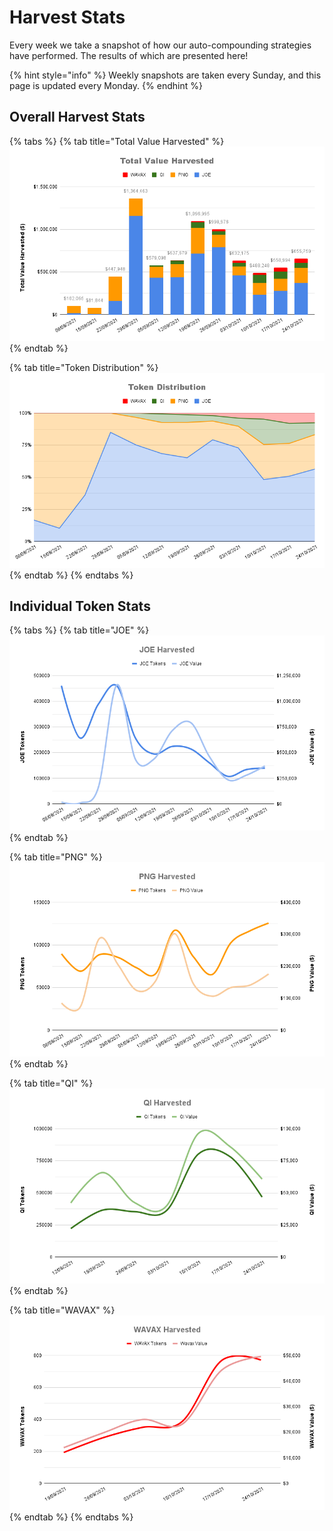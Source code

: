 # Harvest Stats

Every week we take a snapshot of how our auto-compounding strategies have performed. The results of which are presented here!

{% hint style="info" %}
Weekly snapshots are taken every Sunday, and this page is updated every Monday.
{% endhint %}

## Overall Harvest Stats

{% tabs %}
{% tab title="Total Value Harvested" %}
![](<../.gitbook/assets/Total Value Harvested.png>)
{% endtab %}

{% tab title="Token Distribution" %}
![](<../.gitbook/assets/Token Distribution.png>)
{% endtab %}
{% endtabs %}

## Individual Token Stats

{% tabs %}
{% tab title="JOE" %}
![](<../.gitbook/assets/JOE Harvested.png>)
{% endtab %}

{% tab title="PNG" %}
![](<../.gitbook/assets/PNG Harvested.png>)
{% endtab %}

{% tab title="QI" %}
![](<../.gitbook/assets/QI Harvested.png>)
{% endtab %}

{% tab title="WAVAX" %}
![](<../.gitbook/assets/WAVAX Harvested.png>)
{% endtab %}
{% endtabs %}
